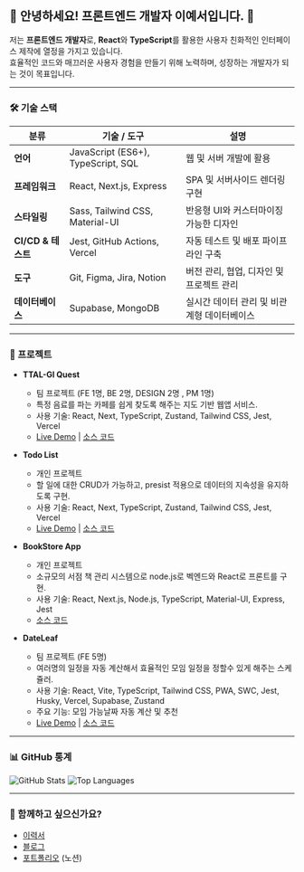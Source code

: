 ## 🌟 안녕하세요! 프론트엔드 개발자 이예서입니다. 👋

저는 **프론트엔드 개발자**로, **React**와 **TypeScript**를 활용한 사용자 친화적인 인터페이스 제작에 열정을 가지고 있습니다.  
효율적인 코드와 매끄러운 사용자 경험을 만들기 위해 노력하며, 성장하는 개발자가 되는 것이 목표입니다.

---
### 🛠 기술 스택
| 분류               | 기술 / 도구                           | 설명                                     |
|--------------------|--------------------------------------|------------------------------------------|
| **언어**          | JavaScript (ES6+), TypeScript, SQL   | 웹 및 서버 개발에 활용                   |
| **프레임워크**     | React, Next.js, Express              | SPA 및 서버사이드 렌더링 구현             |
| **스타일링**       | Sass, Tailwind CSS, Material-UI      | 반응형 UI와 커스터마이징 가능한 디자인   |
| **CI/CD & 테스트** | Jest, GitHub Actions, Vercel         | 자동 테스트 및 배포 파이프라인 구축       |
| **도구**          | Git, Figma, Jira, Notion             | 버전 관리, 협업, 디자인 및 프로젝트 관리 |
| **데이터베이스**   | Supabase, MongoDB                    | 실시간 데이터 관리 및 비관계형 데이터베이스 |

<!--
#### 활용 예시
- **React & TypeScript**: 개인 포트폴리오 제작 및 데이터 시각화 프로젝트에 활용.
- **Three.js**: 3D 인터랙션을 구현한 웹 애플리케이션 제작 경험.
- **Supabase**: 실시간 데이터베이스 관리 및 사용자 인증 기능 구현.
- **Vercel**: 포트폴리오 및 클라이언트 프로젝트를 빠르고 안정적으로 배포.
- **Next.js & Vercel**: SSR 및 정적 사이트 생성 기능을 활용해 성능 최적화된 웹사이트 배포.
- **GitHub Actions와 Vercel**: 테스트 스크립트를 실행하여 코드 안정성 검증을 실행하고, Merge 후 Vercel에 자동 배포 트리거.
- **Docker 기반 배포**:
   - Docker Compose를 사용하여 개발, 테스트, 프로덕션 환경의 일관성을 유지.
   - AWS EC2와 Nginx를 활용한 리버스 프록시 설정으로 트래픽 관리.
- **Netlify를 활용한 Jamstack 배포**:
   - 정적 사이트 생성(SSR) 프로젝트에 대해 Netlify를 활용해 CI/CD 파이프라인 구현.
   - 자동 SSL 인증서 갱신 및 글로벌 CDN 제공.
- **Jest**:
   - Jest로 React 컴포넌트 스냅샷 테스트 작성 경험.
   - API 통신 로직의 모의(Mock) 테스트를 통해 비즈니스 로직 검증.
-->

---

### 🚀 프로젝트
- **TTAL-GI Quest**
   - 팀 프로젝트 (FE 1명, BE 2명, DESIGN 2명 , PM 1명)<br>
   - 특정 음료를 파는 카페를 쉽게 찾도록 해주는 지도 기반 웹앱 서비스.
   - 사용 기술: React, Next, TypeScript, Zustand, Tailwind CSS, Jest, Vercel
   - [Live Demo](https://todo-list-three-gamma-42.vercel.app/) | [소스 코드](https://github.com/Rose4tune/todo-list)

- **Todo List**
   - 개인 프로젝트
   - 할 일에 대한 CRUD가 가능하고, presist 적용으로 데이터의 지속성을 유지하도록 구현.
   - 사용 기술: React, Next, TypeScript, Zustand, Tailwind CSS, Jest, Vercel
   - [Live Demo](https://todo-list-three-gamma-42.vercel.app/) | [소스 코드](https://github.com/Rose4tune/todo-list)

- **BookStore App**
   - 개인 프로젝트
   - 소규모의 서점 책 관리 시스템으로 node.js로 벡엔드와 React로 프론트를 구현.
   - 사용 기술: React, Next.js, Node.js, TypeScript, Material-UI, Express, Jest
   - [소스 코드](https://github.com/Rose4tune/bookstore-app)

- **DateLeaf**
   - 팀 프로젝트 (FE 5명)
   - 여러명의 일정을 자동 계산해서 효율적인 모임 일정을 정할수 있게 해주는 스케쥴러.
   - 사용 기술: React, Vite, TypeScript, Tailwind CSS, PWA, SWC, Jest, Husky, Vercel, Supabase, Zustand
   - 주요 기능: 모임 가능날짜 자동 계산 및 추천
   - [Live Demo](https://www.date-leaf.com/) | [소스 코드](https://github.com/imaginer-dev/DateLeaf)

<!--
- **[Team Collaboration App](#):**
  팀 프로젝트 관리 애플리케이션으로 유닛 테스트와 통합 테스트를 구현하여 코드 안정성을 확보.  
  - **테스트 도구**: Jest를 사용해 주요 컴포넌트 및 API 로직에 대한 테스트 작성.
  - **CI/CD**: GitHub Actions를 통해 테스트 자동 실행 및 배포.
-->
---

### 📊 GitHub 통계
![GitHub Stats](https://github-readme-stats.vercel.app/api?username=Rose4tune&show_icons=true&bg_color=90,ffeff5,dbfaf8,dbfaf8,dbfaf8&title_color=ff4690&text_color=777173&show_icons=true&icon_color=46b1ef)
![Top Languages](https://github-readme-stats.vercel.app/api/top-langs/?username=Rose4tune&layout=compact&bg_color=90,ffeff5,dbfaf8,dbfaf8,dbfaf8&title_color=ff4690&text_color=#777173)


---

### 🌱 함께하고 싶으신가요?
- [이력서](https://drive.google.com/drive/folders/1NSdhqP4cMIKsTXY6f0BQq3Z6Q9vbpbYY)
- [블로그](https://rosesbook.super.site/)
- [포트폴리오](https://roses-portfolio.notion.site/) (노션)
